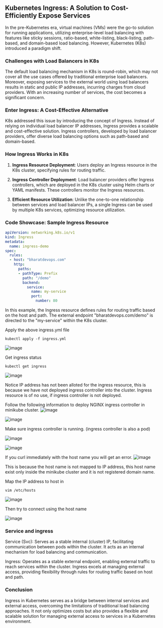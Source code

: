 ## Kubernetes Ingress: A Solution to Cost-Efficiently Expose Services

In the pre-Kubernetes era, virtual machines (VMs) were the go-to solution for running applications, utilizing enterprise-level load balancing with features like sticky sessions, ratio-based, white-listing, black-listing, path-based, and domain-based load balancing. However, Kubernetes (K8s) introduced a paradigm shift.

### Challenges with Load Balancers in K8s

The default load balancing mechanism in K8s is round-robin, which may not cover all the use cases offered by traditional enterprise load balancers. Moreover, exposing services to the external world using load balancers results in static and public IP addresses, incurring charges from cloud providers. With an increasing number of services, the cost becomes a significant concern.

### Enter Ingress: A Cost-Effective Alternative

K8s addressed this issue by introducing the concept of Ingress. Instead of relying on individual load balancer IP addresses, Ingress provides a scalable and cost-effective solution. Ingress controllers, developed by load balancer providers, offer diverse load balancing options such as path-based and domain-based.

### How Ingress Works in K8s

1. **Ingress Resource Deployment**: Users deploy an Ingress resource in the K8s cluster, specifying rules for routing traffic.

2. **Ingress Controller Deployment**: Load balancer providers offer Ingress controllers, which are deployed in the K8s cluster using Helm charts or YAML manifests. These controllers monitor the Ingress resources.

3. **Efficient Resource Utilization**: Unlike the one-to-one relationship between services and load balancer IPs, a single Ingress can be used by multiple K8s services, optimizing resource utilization.

### Code Showcase: Sample Ingress Resource

```yaml
apiVersion: networking.k8s.io/v1
kind: Ingress
metadata:
  name: ingress-demo
spec:
  rules:
  - host: "bharatdevops.com"
    http:
      paths:
      - pathType: Prefix
        path: "/demo"
        backend:
          service:
            name: my-service
            port:
              number: 80
```
In this example, the Ingress resource defines rules for routing traffic based on the host and path. The external endpoint "bharatdevops.com/demo" is directed to the "my-service" within the K8s cluster.

Apply the above ingress.yml file
```
kubectl apply -f ingress.yml
```
![image](https://github.com/bharatrajtj/Kubernetes/assets/65009556/19751d56-66b9-41de-afa2-7c0849ad9aeb)

Get ingress status
```
kubectl get ingress
```
![image](https://github.com/bharatrajtj/Kubernetes/assets/65009556/817a48a7-e604-4ee0-b158-77a784464f16)

Notice IP address has not been alloted for the ingress resource, this is because we have not deployed ingress controller into the cluster. Ingress resource is of no use, if ingress controller is not deployed.

Follow the following information to deploy NGINX ingress controller in minikube cluster.
![image](https://github.com/bharatrajtj/Kubernetes/assets/65009556/0e83b454-4ffe-43ac-8e79-a35a374828e7)

![image](https://github.com/bharatrajtj/Kubernetes/assets/65009556/f4fe5f83-8214-4ec6-8122-a682b6bfc4d6)

Make sure ingress controller is running. (ingress controller is also a pod)

![image](https://github.com/bharatrajtj/Kubernetes/assets/65009556/734a1441-7092-4aca-9e07-652a2a162807)


![image](https://github.com/bharatrajtj/Kubernetes/assets/65009556/c8f31784-a32e-4dab-9fce-64478440f121)

If you curl immediately with the host name you will get an error.
![image](https://github.com/bharatrajtj/Kubernetes/assets/65009556/70b3a899-f7f6-4a48-ad8e-d2abcdde8cd0)

This is because the host name is not mapped to IP address, this host name exist only inside the minikube cluster and it is not registered domain name.

Map the IP address to host in
```
vim /etc/hosts
```
![image](https://github.com/bharatrajtj/Kubernetes/assets/65009556/57869a83-1cee-4b32-8e5a-3becc326360a)

Then try to connect using the host name


![image](https://github.com/bharatrajtj/Kubernetes/assets/65009556/f2a5dd9b-2cfa-4fb8-b513-ab57a9d74680)

### Service and ingress
Service (Svc): Serves as a stable internal (cluster) IP, facilitating communication between pods within the cluster. It acts as an internal mechanism for load balancing and communication.

Ingress: Operates as a stable external endpoint, enabling external traffic to reach services within the cluster. Ingress excels at managing external access, providing flexibility through rules for routing traffic based on host and path.


### Conclusion

Ingress in Kubernetes serves as a bridge between internal services and external access, overcoming the limitations of traditional load balancing approaches. It not only optimizes costs but also provides a flexible and scalable solution for managing external access to services in a Kubernetes environment.
